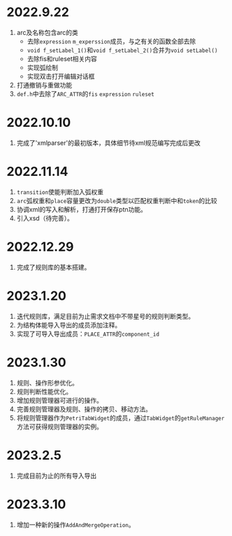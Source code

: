 # 2022.9.22

1. arc及名称包含arc的类
    - 去除`expression` `m_experssion`成员，与之有关的函数全部去除
    - `void f_setLabel_1()`和`void f_setLabel_2()`合并为`void setLabel()`
    - 去除fis和ruleset相关内容
    - 实现弧绘制
    - 实现双击打开编辑对话框
2. 打通撤销与重做功能
3. `def.h`中去除了`ARC_ATTR`的`fis` `expression` `ruleset`
# 2022.10.10

1. 完成了'xmlparser'的最初版本，具体细节待xml规范编写完成后更改

# 2022.11.14
1. `transition`使能判断加入弧权重
2. `arc`弧权重和`place`容量更改为`double`类型以匹配权重判断中和`token`的比较
3. 协调xml的写入和解析，打通打开保存ptn功能。
4. 引入xsd（待完善）。

# 2022.12.29

1. 完成了规则库的基本搭建。

# 2023.1.20

1. 迭代规则库，满足目前为止需求文档中不带星号的规则判断类型。
2. 为结构体能导入导出的成员添加注释。
3. 实现了可导入导出成员：`PLACE_ATTR`的`component_id`

# 2023.1.30

1. 规则、操作形参优化。
2. 规则判断性能优化。
3. 增加规则管理器可进行的操作。
4. 完善规则管理器及规则、操作的拷贝、移动方法。
5. 将规则管理器作为`PetriTabWidget`的成员，通过`TabWidget`的`getRuleManager`方法可获得规则管理器的实例。

# 2023.2.5
1. 完成目前为止的所有导入导出

# 2023.3.10
1. 增加一种新的操作`AddAndMergeOperation`。